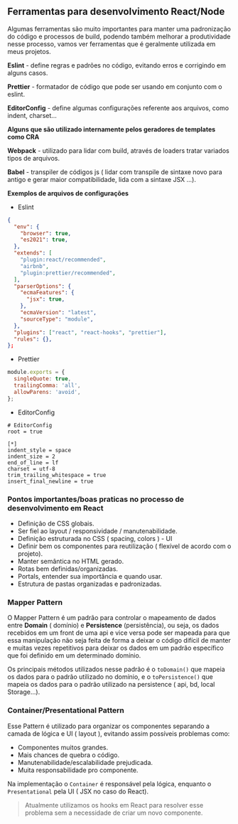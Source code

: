 ## Ferramentas para desenvolvimento React/Node

Algumas ferramentas são muito importantes para manter uma padronização do código e processos de build, podendo também melhorar a produtividade nesse processo, vamos ver ferramentas que é geralmente utilizada em meus projetos.

**Eslint** - define regras e padrões no código, evitando erros e corrigindo em alguns casos.

**Prettier** - formatador de código que pode ser usando em conjunto com o eslint.

**EditorConfig** - define algumas configurações referente aos arquivos, como indent, charset...

**Alguns que são utilizado internamente pelos geradores de templates como CRA**

**Webpack** - utilizado para lidar com build, através de loaders tratar variados tipos de arquivos.

**Babel** - transpiler de códigos js ( lidar com transpile de sintaxe novo para antigo e gerar maior compatibilidade, lida com a sintaxe JSX ...).

**Exemplos de arquivos de configurações**

- Eslint

```json
{
  "env": {
    "browser": true,
    "es2021": true,
  },
  "extends": [
    "plugin:react/recommended",
    "airbnb",
    "plugin:prettier/recommended",
  ],
  "parserOptions": {
    "ecmaFeatures": {
      "jsx": true,
    },
    "ecmaVersion": "latest",
    "sourceType": "module",
  },
  "plugins": ["react", "react-hooks", "prettier"],
  "rules": {},
};
```

- Prettier

```js
module.exports = {
  singleQuote: true,
  trailingComma: 'all',
  allowParens: 'avoid',
};
```

- EditorConfig

```
# EditorConfig
root = true

[*]
indent_style = space
indent_size = 2
end_of_line = lf
charset = utf-8
trim_trailing_whitespace = true
insert_final_newline = true
```

### Pontos importantes/boas praticas no processo de desenvolvimento em React

- Definição de CSS globais.
- Ser fiel ao layout / responsividade / manutenabilidade.
- Definição estruturada no CSS ( spacing, colors ) - UI
- Definir bem os componentes para reutilização ( flexível de acordo com o projeto).
- Manter semântica no HTML gerado.
- Rotas bem definidas/organizadas.
- Portals, entender sua importância e quando usar.
- Estrutura de pastas organizadas e padronizadas.

### Mapper Pattern

O Mapper Pattern é um padrão para controlar o mapeamento de dados entre **Domain** ( domínio) e **Persistence** (persistência), ou seja, os dados recebidos em um front de uma api e vice versa pode ser mapeada para que essa manipulação não seja feita de forma a deixar o código difícil de manter e muitas vezes repetitivos para deixar os dados em um padrão específico que foi definido em um determinado domínio.

Os principais métodos utilizados nesse padrão é o `toDomain()` que mapeia os dados para o padrão utilizado no domínio, e o `toPersistence()` que mapeia os dados para o padrão utilizado na persistence ( api, bd, local Storage...).

### Container/Presentational Pattern

Esse Pattern é utilizado para organizar os componentes separando a camada de lógica e UI ( layout ), evitando assim possíveis problemas como:

- Componentes muitos grandes.
- Mais chances de quebra o código.
- Manutenabilidade/escalabilidade prejudicada.
- Muita responsabilidade pro componente.

Na implementação o `Container` é responsável pela lógica, enquanto o `Presentational` pela UI ( JSX no caso do React).

> Atualmente utilizamos os hooks em React para resolver esse problema sem a necessidade de criar um novo componente.
